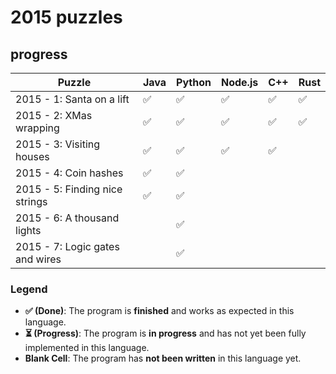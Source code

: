 # 2015 puzzles

## progress

| Puzzle                    | Java | Python | Node.js | C++ | Rust |
|-----------------------------------|------|--------|---------|-----|---------|
| 2015 - 1: Santa on a lift         | ✅   | ✅     | ✅      | ✅  | ✅      |
| 2015 - 2: XMas wrapping           | ✅   | ✅     | ✅      | ✅  | ✅      |
| 2015 - 3: Visiting houses         | ✅   | ✅     | ✅      | ✅  |         |
| 2015 - 4: Coin hashes             | ✅   | ✅     |         |     |         |
| 2015 - 5: Finding nice strings    | ✅   | ✅     |         |     |         |
| 2015 - 6: A thousand lights       |      | ✅     |         |     |         |
| 2015 - 7: Logic gates and wires   |      | ✅     |         |     |         |

### Legend

- **✅ (Done)**: The program is **finished** and works as expected in this language.
- **⏳ (Progress)**: The program is **in progress** and has not yet been fully implemented in this language.
- **Blank Cell**: The program has **not been written** in this language yet.